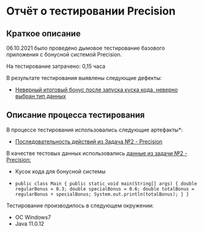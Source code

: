# Отчёт о тестировании Precision

## Краткое описание

06.10.2021 было проведено дымовое тестирование базового приложения с бонусной системой Precision.

На тестирование затрачено: 0,15 часа

В результате тестирования выявлены следующие дефекты:
* [Неверный итоговый бонус после запуска куска кода, неверно выбран тип данных](https://github.com/Prizma96/hw2-2/issues/1)


## Описание процесса тестирования

В процессе тестирования использовались следующие артефакты*:
* [Последовательность действий из Задача №2 - Precision](https://github.com/netology-code/javaqa-homeworks/tree/master/programming)


В качестве тестовых данных использовались [данные из задачи №2 - Precision:](https://github.com/netology-code/javaqa-homeworks/tree/master/programming)
* Кусок кода для бонусной системы
 
* `public class Main {
  public static void main(String[] args) {
  double regularBonus = 0.3;
  double specialBonus = 0.6;
  double totalBonus = regularBonus + specialBonus;
  System.out.println(totalBonus);
  }
  }`


Тестирование производилось в следующем окружении:
* ОС Windows7
* Java 11.0.12
